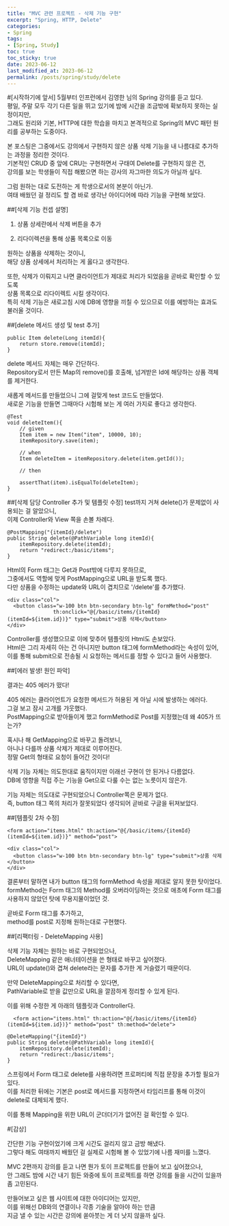 ```yaml
---
title: "MVC 관련 프로젝트 - 삭제 기능 구현"
excerpt: "Spring, HTTP, Delete"
categories:
- Spring
tags:
- [Spring, Study]
toc: true
toc_sticky: true
date: 2023-06-12
last_modified_at: 2023-06-12
permalink: /posts/spring/study/delete
---
```

#[시작하기에 앞서]
5월부터 인프런에서 김영한 님의 Spring 강의를 듣고 있다.<br>
평일, 주말 모두 각기 다른 일을 뛰고 있기에 밤에 시간을 조금밖에 확보하지 못하는 실정이지만,<br>
그래도 원리와 기본, HTTP에 대한 학습을 마치고 본격적으로 Spring의 MVC 패턴 원리를 공부하는 도중이다.

본 포스팅은 그중에서도 강의에서 구현하지 않은 상품 삭제 기능을 내 나름대로 추가하는 과정을 정리한 것이다.<br>
기본적인 CRUD 중 앞에 CRU는 구현하면서 구태여 Delete를 구현하지 않은 건,<br>
강의를 보는 학생들이 직접 해봤으면 하는 강사의 자그마한 의도가 아닐까 싶다.

그럼 원하는 대로 도전하는 게 학생으로서의 본분이 아닌가.<br>
여태 배웠던 걸 정리도 할 겸 바로 생각난 아이디어에 따라 기능을 구현해 보았다.


##[삭제 기능 컨셉 설명]

1. 상품 상세란에서 삭제 버튼을 추가

2. 리다이렉션을 통해 상품 목록으로 이동

원하는 상품을 삭제하는 것이니,<br>
해당 상품 상세에서 처리하는 게 옳다고 생각한다.

또한, 삭제가 이뤄지고 나면 클라이언트가 제대로 처리가 되었음을 곧바로 확인할 수 있도록<br>
상품 목록으로 리다이렉트 시킬 생각이다.<br>
특히 삭제 기능은 새로고침 시에 DB에 영향을 끼칠 수 있으므로 이를 예방하는 효과도 불러올 것이다.


##[delete 메서드 생성 및 test 추가]

```
public Item delete(Long itemId){
    return store.remove(itemId);
}
```

delete 메서드 자체는 매우 간단하다.<br>
Repository로서 만든 Map의 remove()를 호출해, 넘겨받은 Id에 해당하는 상품 객체를 제거한다.

새롭게 메서드를 만들었으니 그에 걸맞게 test 코드도 만들었다.<br>
새로운 기능을 만들면 그때마다 시험해 보는 게 여러 가지로 좋다고 생각한다.

```
@Test
void deleteItem(){
    // given
    Item item = new Item("item", 10000, 10);
    itemRepository.save(item);

    // when
    Item deleteItem = itemRepository.delete(item.getId());

    // then

    assertThat(item).isEqualTo(deleteItem);
}
```

##[삭제 담당 Controller 추가 및 템플릿 수정]
test까지 거쳐 delete()가 문제없이 사용되는 걸 알았으니,<br>
이제 Controller와 View 쪽을 손볼 차례다.

```
@PostMapping("{itemId}/delete")
public String delete(@PathVariable long itemId){
    itemRepository.delete(itemId);
    return "redirect:/basic/items";
}
```

Html의 Form 태그는 Get과 Post밖에 다루지 못하므로,<br>
그중에서도 역할에 맞게 PostMapping으로 URL을 받도록 했다.<br>
다만 상품을 수정하는 update와 URL이 겹치므로 '/delete'를 추가했다.

```
<div class="col">
  <button class="w-100 btn btn-secondary btn-lg" formMethod="post"
               th:onclick="@{/basic/items/{itemId}(itemId=${item.id})}" type="submit">상품 삭제</button>
</div>
```

Controller를 생성했으므로 이에 맞추어 템플릿의 Html도 손보았다.<br>
Html은 그리 자세히 아는 건 아니지만 button 태그에 formMethod라는 속성이 있어,<br>
이를 통해 submit으로 전송될 시 요청하는 메서드를 정할 수 있다고 들어 사용했다.

##[에러 발생! 원인 파악]

결과는 405 에러가 떴다!

405 에러는 클라이언트가 요청한 메서드가 허용된 게 아닐 시에 발생하는 에러다.<br>
그걸 보고 잠시 고개를 갸웃했다.<br>
PostMapping으로 받아들이게 했고 formMethod로 Post를 지정했는데 왜 405가 뜨는가?

혹시나 해 GetMapping으로 바꾸고 돌려보니,<br>
아니나 다를까 상품 삭제가 제대로 이루어진다.<br>
정말 Get의 형태로 요청이 들어간 것이다!

삭제 기능 자체는 의도한대로 움직이지만 이래선 구현이 안 된거나 다름없다.<br>
DB에 영향을 직접 주는 기능을 Get으로 다룰 수는 없는 노릇이지 않은가.

기능 자체는 의도대로 구현되었으니 Controller쪽은 문제가 없다.<br>
즉, button 태그 쪽의 처리가 잘못되었다 생각되어 곧바로 구글을 뒤져보았다.


##[템플릿 2차 수정]

```
<form action="items.html" th:action="@{/basic/items/{itemId}(itemId=${item.id})}" method="post">

<div class="col">
  <button class="w-100 btn btn-secondary btn-lg" type="submit">상품 삭제</button>
</div>
```

결론부터 말하면 내가 button 태그의 formMethod 속성을 제대로 알지 못한 탓이었다.<br>
formMethod는 Form 태그의 Method를 오버라이딩하는 것으로 애초에 Form 태그를 사용하지 않았던 탓에 무용지물이었던 것.

곧바로 Form 태그를 추가하고,<br>
method를 post로 지정해 원하는대로 구현했다.


##[리팩터링 - DeleteMapping 사용]

삭제 기능 자체는 원하는 바로 구현되었으나,<br>
DeleteMapping 같은 애너테이션을 쓴 형태로 바꾸고 싶어졌다.<br>
URL이 update()와 겹쳐 delete라는 문자를 추가한 게 거슬렸기 때문이다.

만약 DeleteMapping으로 처리할 수 있다면,<br>
PathVariable로 받을 값만으로 URL을 깔끔하게 정리할 수 있게 된다.

이를 위해 수정한 게 아래의 템플릿과 Controller다.

```
  <form action="items.html" th:action="@{/basic/items/{itemId}(itemId=${item.id})}" method="post" th:method="delete">
```

```
@DeleteMapping("{itemId}")
public String delete(@PathVariable long itemId){
    itemRepository.delete(itemId);
    return "redirect:/basic/items";
}
```

스프링에서 Form 태그로 delete를 사용하려면 프로퍼티에 직접 문장을 추가할 필요가 있다.<br>
이를 처리한 뒤에는 기본은 post로 메서드를 지정하면서 타임리프를 통해 이것이 delete로 대체되게 했다.

이를 통해 Mapping을 위한 URL이 군더더기가 없어진 걸 확인할 수 있다.


#[감상]

간단한 기능 구현이었기에 크게 시간도 걸리지 않고 금방 해냈다.<br>
그렇다 해도 여태까지 배웠던 걸 실제로 시험해 볼 수 있었기에 나름 재미를 느꼈다.

MVC 2편까지 강의를 듣고 나면 뭔가 토이 프로젝트를 만들어 보고 싶어졌으나,<br>
안 그래도 밤에 시간 내기 힘든 와중에 토이 프로젝트를 하면 강의를 들을 시간이 있을까 좀 고민된다.

만들어보고 싶은 웹 사이트에 대한 아이디어는 있지만,<br>
이를 위해선 DB와의 연결이나 각종 기술을 알아야 하는 만큼<br>
지금 낼 수 있는 시간은 강의에 쏟아붓는 게 더 낫지 않을까 싶다.
